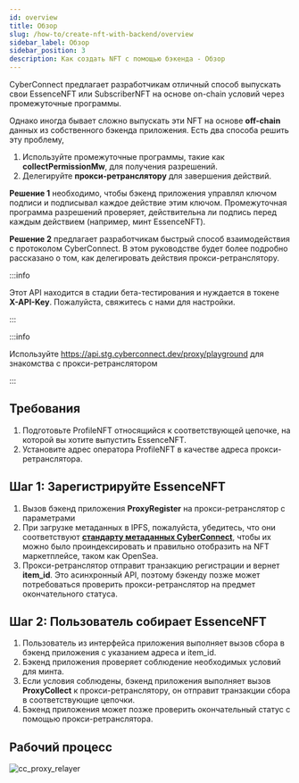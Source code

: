 ```yaml
---
id: overview
title: Обзор
slug: /how-to/create-nft-with-backend/overview
sidebar_label: Обзор
sidebar_position: 3
description: Как создать NFT с помощью бэкенда - Обзор
---
```


CyberConnect предлагает разработчикам отличный способ выпускать свои EssenceNFT или SubscriberNFT на основе on-chain условий через промежуточные программы.

Однако иногда бывает сложно выпускать эти NFT на основе **off-chain** данных из собственного бэкенда приложения. Есть два способа решить эту проблему,

1. Используйте промежуточные программы, такие как **collectPermissionMw**, для получения разрешений.
2. Делегируйте **прокси-ретранслятору** для завершения действий.

**Решение 1** необходимо, чтобы бэкенд приложения управлял ключом подписи и подписывал каждое действие этим ключом. Промежуточная программа разрешений проверяет, действительна ли подпись перед каждым действием (например, минт EssenceNFT).

**Решение 2** предлагает разработчикам быстрый способ взаимодействия с протоколом CyberConnect. В этом руководстве будет более подробно рассказано о том, как делегировать действия прокси-ретранслятору.

:::info

Этот API находится в стадии бета-тестирования и нуждается в токене **X-API-Key**. Пожалуйста, свяжитесь с нами для настройки.

::: 

:::info

Используйте https://api.stg.cyberconnect.dev/proxy/playground для знакомства с прокси-ретранслятором

:::

## Требования

1. Подготовьте ProfileNFT относящийся к соответствующей цепочке, на которой вы хотите выпустить EssenceNFT.
2. Установите адрес оператора ProfileNFT в качестве адреса прокси-ретранслятора.

## Шаг 1: Зарегистрируйте EssenceNFT

1. Вызов бэкенд приложения **ProxyRegister** на прокси-ретранслятор с параметрами
2. При загрузке метаданных в IPFS, пожалуйста, убедитесь, что они соответствуют [**стандарту метаданных CyberConnect**](https://docs.cyberconnect.me/concepts/metadata ), чтобы их можно было проиндексировать и правильно отобразить на NFT маркетплейсе, таком как OpenSea.
3. Прокси-ретранслятор отправит транзакцию регистрации и вернет **item_id**. Это асинхронный API, поэтому бэкенду позже может потребоваться проверить прокси-ретранслятор на предмет окончательного статуса.

## Шаг 2: Пользователь собирает EssenceNFT

1. Пользователь из интерфейса приложения выполняет вызов сбора в бэкенд приложения с указанием адреса и item_id.
2. Бэкенд приложения проверяет соблюдение необходимых условий для минта.
3. Если условия соблюдены, бэкенд приложения выполняет вызов **ProxyCollect** к прокси-ретранслятору, он отправит транзакции сбора в соответствующие цепочки.
4. Бэкенд приложения может позже проверить окончательный статус с помощью прокси-ретранслятора.

## Рабочий процесс

![cc_proxy_relayer](/img/v2/cc_proxy_relayer.png)